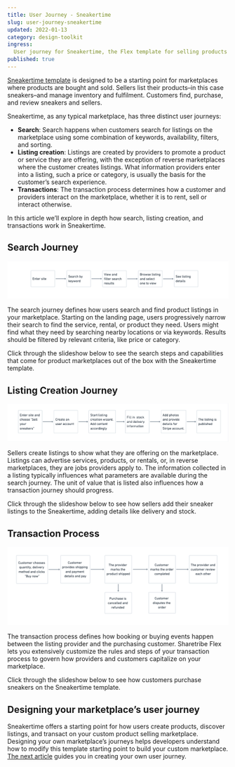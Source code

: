 ```yaml
---
title: User Journey - Sneakertime
slug: user-journey-sneakertime
updated: 2022-01-13
category: design-toolkit
ingress:
  User journey for Sneakertime, the Flex template for selling products
published: true
---
```

[Sneakertime template](https://www.youtube.com/watch?v=XUpxn_K4Mm8) is designed to be a starting point for marketplaces where products are bought and sold. Sellers list their products–in this case sneakers–and manage inventory and fulfilment. Customers find, purchase, and review sneakers and sellers. 

Sneakertime, as any typical marketplace, has three distinct user journeys: 
- **Search**: Search happens when customers search for listings on the marketplace using some combination of keywords, availability, filters, and sorting.
- **Listing creation**: Listings are created by providers to promote a product or service they are offering, with the exception of reverse marketplaces where the customer creates listings. What information providers enter into a listing, such a price or category, is usually the basis for the customer’s search experience.
- **Transactions**: The transaction process determines how a customer and providers interact on the marketplace, whether it is to rent, sell or interact otherwise.


In this article we’ll explore in depth how search, listing creation, and transactions work in Sneakertime. 
	

## Search Journey 

![Sneakertime Search Journey](sneakertime_search_journey.png)

The search journey defines how users search and find product listings in your marketplace. Starting on the landing page, users progressively narrow their search to find the service, rental, or product they need. Users might find what they need by searching nearby locations or via keywords. Results should be filtered by relevant criteria, like price or category.

Click through the slideshow below to see the search steps and capabilities that come for product marketplaces out of the box with the Sneakertime template.

<sneakersearchcarousel title="Search journey">

</sneakersearchcarousel>


## Listing Creation Journey 

![Sneakertime Listing Creation Journey](sneakertime_listing_creation_journey.png)

Sellers create listings to show what they are offering on the marketplace. Listings can advertise services, products, or rentals, or, in reverse marketplaces, they are jobs providers apply to. The information collected in a listing typically influences what parameters are available during the search journey. The unit of value that is listed also influences how a transaction journey should progress. 

Click through the slideshow below to see how sellers add their sneaker listings to the Sneakertime, adding details like delivery and stock. 

<sneakercreationcarousel title="Listing Creation journey">

</sneakercreationcarousel>

## Transaction Process 

![Sneakertime Transaction Process](sneakertime_transaction_journey.png)

The transaction process defines how booking or buying events happen between the listing provider and the purchasing customer. Sharetribe Flex lets you extensively customize the rules and steps of your transaction process to govern how providers and customers capitalize on your marketplace.

Click through the slideshow below to see how customers purchase sneakers on the Sneakertime template.

<sneakertransactioncarousel title="Transaction Process">

</sneakertransactioncarousel>

## Designing your marketplace’s user journey 

Sneakertime offers a starting point for how users create products, discover listings, and transact on your custom product selling marketplace. Designing your own marketplace’s journeys helps developers understand how to modify this template starting point to build your custom marketplace. [The next article](https://www.sharetribe.com/docs/design-toolkit/your-user-journey-a-guide/) guides you in creating your own user journey. 













